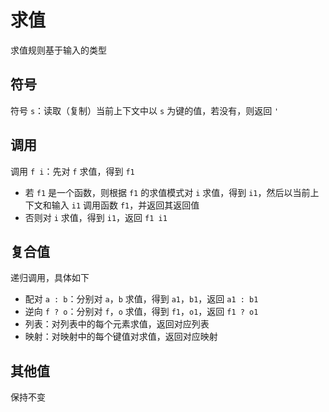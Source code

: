 # 求值

求值规则基于输入的类型

## 符号

符号 `s`：读取（复制）当前上下文中以 `s` 为键的值，若没有，则返回 `'`

## 调用

调用 `f i`：先对 `f` 求值，得到 `f1`

- 若 `f1` 是一个函数，则根据 `f1` 的求值模式对 `i` 求值，得到 `i1`，然后以当前上下文和输入 `i1` 调用函数 `f1`，并返回其返回值
- 否则对 `i` 求值，得到 `i1`，返回 `f1 i1`

## 复合值

递归调用，具体如下

- 配对 `a : b`：分别对 `a`，`b` 求值，得到 `a1`，`b1`，返回 `a1 : b1`
- 逆向 `f ? o`：分别对 `f`，`o` 求值，得到 `f1`，`o1`，返回 `f1 ? o1`
- 列表：对列表中的每个元素求值，返回对应列表
- 映射：对映射中的每个键值对求值，返回对应映射

## 其他值

保持不变
